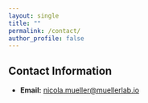 ```yaml
---
layout: single
title: ""
permalink: /contact/
author_profile: false
---
```


## Contact Information

- **Email:** nicola.mueller@muellerlab.io


